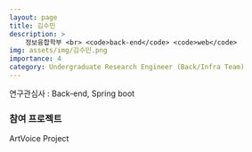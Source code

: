 ```yaml
---
layout: page
title: 김수민
description: >
    정보융합학부 <br> <code>back-end</code> <code>web</code>
img: assets/img/김수민.png
importance: 4
category: Undergraduate Research Engineer (Back/Infra Team)
---
```


연구관심사 : Back-end, Spring boot

### 참여 프로젝트

ArtVoice Project

